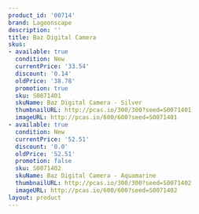 ```yaml
---
product_id: '00714'
brand: Lagoonscape
description: ''
title: Baz Digital Camera
skus:
- available: true
  condition: New
  currentPrice: '33.54'
  discount: '0.14'
  oldPrice: '38.78'
  promotion: true
  sku: S0071401
  skuName: Baz Digital Camera - Silver
  thumbnailURL: http://pcas.io/300/300?seed=S0071401
  imageURL: http://pcas.io/600/600?seed=S0071401
- available: true
  condition: New
  currentPrice: '52.51'
  discount: '0.0'
  oldPrice: '52.51'
  promotion: false
  sku: S0071402
  skuName: Baz Digital Camera - Aquamarine
  thumbnailURL: http://pcas.io/300/300?seed=S0071402
  imageURL: http://pcas.io/600/600?seed=S0071402
layout: product
---
```

